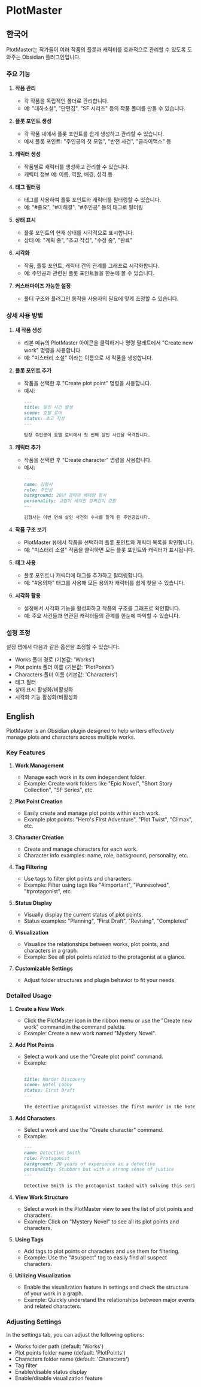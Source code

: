 # PlotMaster

## 한국어

PlotMaster는 작가들이 여러 작품의 플롯과 캐릭터를 효과적으로 관리할 수 있도록 도와주는 Obsidian 플러그인입니다.

### 주요 기능

1. **작품 관리**
   - 각 작품을 독립적인 폴더로 관리합니다.
   - 예: "대하소설", "단편집", "SF 시리즈" 등의 작품 폴더를 만들 수 있습니다.

2. **플롯 포인트 생성**
   - 각 작품 내에서 플롯 포인트를 쉽게 생성하고 관리할 수 있습니다.
   - 예시 플롯 포인트: "주인공의 첫 모험", "반전 사건", "클라이맥스" 등

3. **캐릭터 생성**
   - 작품별로 캐릭터를 생성하고 관리할 수 있습니다.
   - 캐릭터 정보 예: 이름, 역할, 배경, 성격 등

4. **태그 필터링**
   - 태그를 사용하여 플롯 포인트와 캐릭터를 필터링할 수 있습니다.
   - 예: "#중요", "#미해결", "#주인공" 등의 태그로 필터링

5. **상태 표시**
   - 플롯 포인트의 현재 상태를 시각적으로 표시합니다.
   - 상태 예: "계획 중", "초고 작성", "수정 중", "완료"

6. **시각화**
   - 작품, 플롯 포인트, 캐릭터 간의 관계를 그래프로 시각화합니다.
   - 예: 주인공과 관련된 플롯 포인트들을 한눈에 볼 수 있습니다.

7. **커스터마이즈 가능한 설정**
   - 폴더 구조와 플러그인 동작을 사용자의 필요에 맞게 조정할 수 있습니다.

### 상세 사용 방법

1. **새 작품 생성**
   - 리본 메뉴의 PlotMaster 아이콘을 클릭하거나 명령 팔레트에서 "Create new work" 명령을 사용합니다.
   - 예: "미스터리 소설" 이라는 이름으로 새 작품을 생성합니다.

2. **플롯 포인트 추가**
   - 작품을 선택한 후 "Create plot point" 명령을 사용합니다.
   - 예시:
     ```markdown
     ---
     title: 살인 사건 발생
     scene: 호텔 로비
     status: 초고 작성
     ---

     탐정 주인공이 호텔 로비에서 첫 번째 살인 사건을 목격합니다.
     ```

3. **캐릭터 추가**
   - 작품을 선택한 후 "Create character" 명령을 사용합니다.
   - 예시:
     ```markdown
     ---
     name: 김형사
     role: 주인공
     background: 20년 경력의 베테랑 형사
     personality: 고집이 세지만 정의감이 강함
     ---

     김형사는 이번 연쇄 살인 사건의 수사를 맡게 된 주인공입니다.
     ```

4. **작품 구조 보기**
   - PlotMaster 뷰에서 작품을 선택하여 플롯 포인트와 캐릭터 목록을 확인합니다.
   - 예: "미스터리 소설" 작품을 클릭하면 모든 플롯 포인트와 캐릭터가 표시됩니다.

5. **태그 사용**
   - 플롯 포인트나 캐릭터에 태그를 추가하고 필터링합니다.
   - 예: "#용의자" 태그를 사용해 모든 용의자 캐릭터를 쉽게 찾을 수 있습니다.

6. **시각화 활용**
   - 설정에서 시각화 기능을 활성화하고 작품의 구조를 그래프로 확인합니다.
   - 예: 주요 사건들과 연관된 캐릭터들의 관계를 한눈에 파악할 수 있습니다.

### 설정 조정

설정 탭에서 다음과 같은 옵션을 조정할 수 있습니다:
- Works 폴더 경로 (기본값: 'Works')
- Plot points 폴더 이름 (기본값: 'PlotPoints')
- Characters 폴더 이름 (기본값: 'Characters')
- 태그 필터
- 상태 표시 활성화/비활성화
- 시각화 기능 활성화/비활성화

## English

PlotMaster is an Obsidian plugin designed to help writers effectively manage plots and characters across multiple works.

### Key Features

1. **Work Management**
   - Manage each work in its own independent folder.
   - Example: Create work folders like "Epic Novel", "Short Story Collection", "SF Series", etc.

2. **Plot Point Creation**
   - Easily create and manage plot points within each work.
   - Example plot points: "Hero's First Adventure", "Plot Twist", "Climax", etc.

3. **Character Creation**
   - Create and manage characters for each work.
   - Character info examples: name, role, background, personality, etc.

4. **Tag Filtering**
   - Use tags to filter plot points and characters.
   - Example: Filter using tags like "#important", "#unresolved", "#protagonist", etc.

5. **Status Display**
   - Visually display the current status of plot points.
   - Status examples: "Planning", "First Draft", "Revising", "Completed"

6. **Visualization**
   - Visualize the relationships between works, plot points, and characters in a graph.
   - Example: See all plot points related to the protagonist at a glance.

7. **Customizable Settings**
   - Adjust folder structures and plugin behavior to fit your needs.

### Detailed Usage

1. **Create a New Work**
   - Click the PlotMaster icon in the ribbon menu or use the "Create new work" command in the command palette.
   - Example: Create a new work named "Mystery Novel".

2. **Add Plot Points**
   - Select a work and use the "Create plot point" command.
   - Example:
     ```markdown
     ---
     title: Murder Discovery
     scene: Hotel Lobby
     status: First Draft
     ---

     The detective protagonist witnesses the first murder in the hotel lobby.
     ```

3. **Add Characters**
   - Select a work and use the "Create character" command.
   - Example:
     ```markdown
     ---
     name: Detective Smith
     role: Protagonist
     background: 20 years of experience as a detective
     personality: Stubborn but with a strong sense of justice
     ---

     Detective Smith is the protagonist tasked with solving this serial murder case.
     ```

4. **View Work Structure**
   - Select a work in the PlotMaster view to see the list of plot points and characters.
   - Example: Click on "Mystery Novel" to see all its plot points and characters.

5. **Using Tags**
   - Add tags to plot points or characters and use them for filtering.
   - Example: Use the "#suspect" tag to easily find all suspect characters.

6. **Utilizing Visualization**
   - Enable the visualization feature in settings and check the structure of your work in a graph.
   - Example: Quickly understand the relationships between major events and related characters.

### Adjusting Settings

In the settings tab, you can adjust the following options:
- Works folder path (default: 'Works')
- Plot points folder name (default: 'PlotPoints')
- Characters folder name (default: 'Characters')
- Tag filter
- Enable/disable status display
- Enable/disable visualization feature
